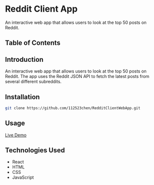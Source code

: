 # Reddit Client App

An interactive web app that allows users to look at the top 50 posts on Reddit.

## Table of Contents

## Introduction

An interactive web app that allows users to look at the top 50 posts on Reddit. The app uses the Reddit JSON API to fetch the latest posts from several different subreddits.

## Installation

```bash
git clone https://github.com/112523chen/RedditClientWebApp.git
```

## Usage

[Live Demo](https://112523chen.github.io/RedditClientWebApp/)

## Technologies Used

- React
- HTML
- CSS
- JavaScript

